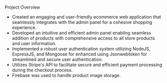 Project Overview

-	Created an engaging and user-friendly ecommerce web application that seamlessly integrates with the admin panel for a cohesive shopping experience. 
-	Developed an intuitive and efficient admin panel enabling seamless addition of products with comprehensive access to all store products and user information.
-	Implemented a robust user authentication system utilizing NodeJS, ExpressJS, and Mongoose for enhanced using Jsonwebtoken for streamlined and secure user authentication.
-	Utilizes Stripe's API to facilitate secure and efficient payment processing during the checkout process. 
- Firebase was used to handle product image storage.
